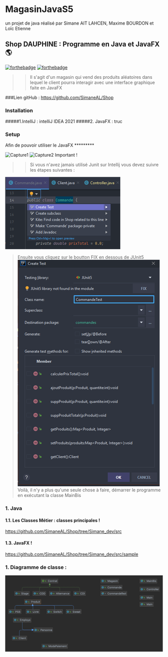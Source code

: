 # MagasinJavaS5
 un projet de java réalisé par Simane AIT LAHCEN, Maxime BOURDON
 et Loïc Etienne
## Shop DAUPHINE : Programme en Java et JavaFX  🌎 
[![forthebadge](https://forthebadge.com/images/badges/built-with-love.svg)](https://forthebadge.com) [![forthebadge](https://forthebadge.com/images/badges/made-with-java.svg)](https://forthebadge.com)
>> Il s'agit d'un magasin qui vend des produits aléatoires dans lequel le client pourra interagir avec une interface graphique faite en JavaFX 

###Lien gitHub :
https://github.com/SimaneAL/Shop

### Installation 

#####1.IntelliJ : 
intelliJ IDEA 2021
#####2. JavaFX : 
truc

### Setup

Afin de pouvoir utiliser le JavaFX *********

![Capture1]()
![Capture2]()
Important ! 
>> Si vous n'avez jamais utilisé Junit sur Intellij vous devez suivre les étapes suivantes :
>
![Capture3](src/pics/junit.PNG)
>Ensuite vous cliquez sur le boutton FIX en dessous de JUnit5
![Capture3](src/pics/ju.PNG)
Voilà, il n'y a plus qu'une seule chose à faire, démarrer le programme en exécutant la classe MainBis


### 1. Java 

#### 1.1. Les Classes Métier : classes principales !
https://github.com/SimaneAL/Shop/tree/Simane_dev/src

#### 1.3. JavaFX !
https://github.com/SimaneAL/Shop/tree/Simane_dev/src/sample


### 1. Diagramme de classe :
![Capture](src/pics/Produit.png)
